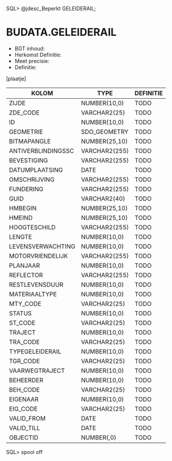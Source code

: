 SQL> @jdesc_Beperkt GELEIDERAIL;

# BUDATA.GELEIDERAIL

                                                                                                 
* BGT inhoud: 
* Herkomst Definitie: 
* Meet precisie: 
* Definitie: 

[plaatje]

                                      
|KOLOM                           	|TYPE          	|DEFINITIE|                                                           
|------                          	|----          	|-----    |                                                           
|ZIJDE                           	|NUMBER(10,0)  	|TODO|                                                                
|ZDE_CODE                        	|VARCHAR2(25)  	|TODO|                                                                
|ID                              	|NUMBER(10,0)  	|TODO|                                                                
|GEOMETRIE                       	|SDO_GEOMETRY  	|TODO|                                                                
|BITMAPANGLE                     	|NUMBER(25,10) 	|TODO|                                                                
|ANTIVERBLINDINGSSC              	|VARCHAR2(255) 	|TODO|                                                                
|BEVESTIGING                     	|VARCHAR2(255) 	|TODO|                                                                
|DATUMPLAATSING                  	|DATE          	|TODO|                                                                
|OMSCHRIJVING                    	|VARCHAR2(255) 	|TODO|                                                                
|FUNDERING                       	|VARCHAR2(255) 	|TODO|                                                                
|GUID                            	|VARCHAR2(40)  	|TODO|                                                                
|HMBEGIN                         	|NUMBER(25,10) 	|TODO|                                                                
|HMEIND                          	|NUMBER(25,10) 	|TODO|                                                                
|HOOGTESCHILD                    	|VARCHAR2(255) 	|TODO|                                                                
|LENGTE                          	|NUMBER(10,0)  	|TODO|                                                                
|LEVENSVERWACHTING               	|NUMBER(10,0)  	|TODO|                                                                
|MOTORVRIENDELIJK                	|VARCHAR2(255) 	|TODO|                                                                
|PLANJAAR                        	|NUMBER(10,0)  	|TODO|                                                                
|REFLECTOR                       	|VARCHAR2(255) 	|TODO|                                                                
|RESTLEVENSDUUR                  	|NUMBER(10,0)  	|TODO|                                                                
|MATERIAALTYPE                   	|NUMBER(10,0)  	|TODO|                                                                
|MTY_CODE                        	|VARCHAR2(25)  	|TODO|                                                                
|STATUS                          	|NUMBER(10,0)  	|TODO|                                                                
|ST_CODE                         	|VARCHAR2(25)  	|TODO|                                                                
|TRAJECT                         	|NUMBER(10,0)  	|TODO|                                                                
|TRA_CODE                        	|VARCHAR2(25)  	|TODO|                                                                
|TYPEGELEIDERAIL                 	|NUMBER(10,0)  	|TODO|                                                                
|TGR_CODE                        	|VARCHAR2(25)  	|TODO|                                                                
|VAARWEGTRAJECT                  	|NUMBER(10,0)  	|TODO|                                                                
|BEHEERDER                       	|NUMBER(10,0)  	|TODO|                                                                
|BEH_CODE                        	|VARCHAR2(25)  	|TODO|                                                                
|EIGENAAR                        	|NUMBER(10,0)  	|TODO|                                                                
|EIG_CODE                        	|VARCHAR2(25)  	|TODO|                                                                
|VALID_FROM                      	|DATE          	|TODO|                                                                
|VALID_TILL                      	|DATE          	|TODO|                                                                
|OBJECTID                        	|NUMBER(,0)    	|TODO|                                                                
SQL> spool off
